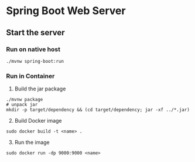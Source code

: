 # Spring Boot Web Server

## Start the server

### Run on native host

```
./mvnw spring-boot:run
```

### Run in Container

1. Build the jar package
```
./mvnw package
# unpack jar
mkdir -p target/dependency && (cd target/dependency; jar -xf ../*.jar)
```

2. Build Docker image
```
sudo docker build -t <name> .
```

3. Run the image
```
sudo docker run -dp 9000:9000 <name>
```

